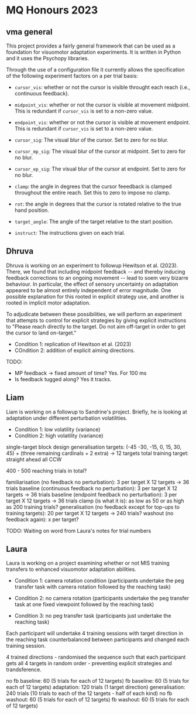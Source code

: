 # MQ Honours 2023

## vma general
This project provides a fairly general framework that can be used as a
foundation for visuomotor adaptation experiments. It is written in Python and it
uses the Psychopy libraries.

Through the use of a configuration file it currently allows the specification of
the following experiment factors on a per trial basis:

- `cursor_vis`: whether or not the cursor is visible throught each reach (i.e.,
  continuous feedback).

- `midpoint_vis`: whether or not the cursor is visible at movement midpoint.
  This is redundant if `cursor_vis` is set to a non-zero value.

- `endpoint_vis`: whether or not the cursor is visible at movement endpoint.
  This is redundant if `cursor_vis` is set to a non-zero value.

- `cursor_sig`: The visual blur of the cursor. Set to zero for no blur.

- `cursor_mp_sig`: The visual blur of the cursor at midpoint. Set to zero for no
  blur.

- `cursor_ep_sig`: The visual blur of the cursor at endpoint. Set to zero for no
  blur.

- `clamp`: the angle in degrees that the cursor feeedback is clamped throughout
  the entire reach. Set this to zero to impose no clamp.

- `rot`: the angle in degrees that the cursor is rotated relative to the true
  hand position.

- `target_angle`: The angle of the target relative to the start position.

- `instruct`: The instructions given on each trial.

## Dhruva
Dhruva is working on an experiment to followup Hewitson et al. (2023). There, we
found that including midpoint feedback -- and thereby inducing feedback
corrections to an ongoing movement -- lead to soem very bizarre behaviour. In
particular, the effect of sensory uncertainty on adaptation appeared to be
almost entirely independent of error magnitude. One possible explanation for
this rooted in explicit strategy use, and another is rooted in implicit motor
adaptation.

To adjudicate between these possibilities, we will perform an experiment that
attempts to control for explicit strategies by giving explicit instructions to
"Please reach directly to the target. Do not aim off-target in order to get the
cursor to land on-target."

- Condition 1: replication of Hewitson et al. (2023)
- COndition 2: addition of explicit aiming directions.

TODO:
- MP feedback -> fixed amount of time? Yes. For 100 ms
- Is feedback tugged along? Yes it tracks.

## Liam
Liam is working on a followup to Sandrine's project. Briefly, he is looking at
adaptation under different perturbation volatilities.

- Condition 1: low volatility (variance)
- Condition 2: high volatility (variance)

single-target block design
generalisation targets: (-45 -30, -15, 0, 15, 30, 45) + (three remaining cardinals + 2 extra) -> 12 targets total
training target: straight ahead
all CCW

400 - 500 reaching trials in total?

familiarisation (no feedback no perturbation): 3 per target X 12 targets -> 36 trials
baseline (continuous feedback no perturbation): 3 per target X 12 targets -> 36 trials
baseline (endpoint feedback no perturbation): 3 per target X 12 targets -> 36 trials
clamp (is what it is): as low as 50 or as high as 200 training trials?
generalisation (no feedback except for top-ups to training targets): 20 per target X 12 targets -> 240 trials?
washout (no feedback again): x per target?

TODO: Waiting on word from Laura's notes for trial numbers

## Laura
Laura is working on a project examining whether or not MIS training transfers to
enhanced visuomotor adaptation abilities.

- Condition 1: camera rotation condition (participants undertake the peg
  transfer task with camera rotation followed by the reaching task)

- Condition 2: no camera rotation (participants undertake the peg transfer task
  at one fixed viewpoint followed by the reaching task)

- Condition 3: no peg transfer task (participants just undertake the reaching
  task)

Each participant will undertake 4 training sessions with target direction in
the reaching task counterbalanced between participants and changed each
training session.

4 trained directions - randomised the sequence such that each participant
gets all 4 targets in random order - preventing explicit strategies and
trandsference.

no fb baseline: 60 (5 trials for each of 12 targets)
fb baseline: 60 (5 trials for each of 12 targets)
adaptation: 120 trials (1 target direction)
generalisation: 240 trials (10 trials to each of the 12 targets - half of each kind)
no fb washout: 60 (5 trials for each of 12 targets)
fb washout: 60 (5 trials for each of 12 targets)
